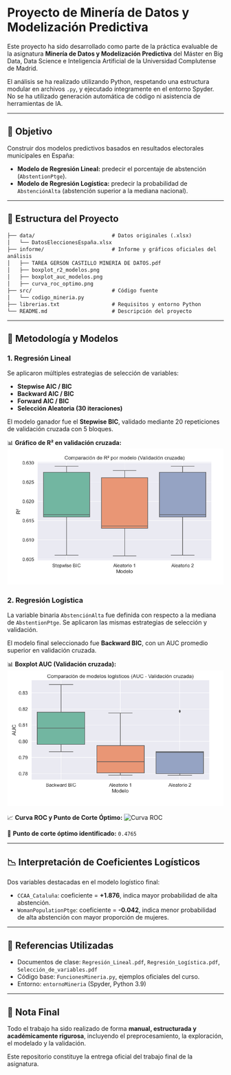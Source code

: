 
# Proyecto de Minería de Datos y Modelización Predictiva

Este proyecto ha sido desarrollado como parte de la práctica evaluable de la asignatura **Minería de Datos y Modelización Predictiva** del Máster en Big Data, Data Science e Inteligencia Artificial de la Universidad Complutense de Madrid.

El análisis se ha realizado utilizando Python, respetando una estructura modular en archivos `.py`, y ejecutado íntegramente en el entorno Spyder. No se ha utilizado generación automática de código ni asistencia de herramientas de IA.

---

## 📌 Objetivo

Construir dos modelos predictivos basados en resultados electorales municipales en España:

- **Modelo de Regresión Lineal:** predecir el porcentaje de abstención (`AbstentionPtge`).
- **Modelo de Regresión Logística:** predecir la probabilidad de `AbstenciónAlta` (abstención superior a la mediana nacional).

---

## 📁 Estructura del Proyecto

```
├── data/                         # Datos originales (.xlsx)
│   └── DatosEleccionesEspaña.xlsx
├── informe/                      # Informe y gráficos oficiales del análisis
│   ├── TAREA GERSON CASTILLO MINERIA DE DATOS.pdf
│   ├── boxplot_r2_modelos.png
│   ├── boxplot_auc_modelos.png
│   ├── curva_roc_optimo.png
├── src/                          # Código fuente
│   └── codigo_mineria.py
├── librerias.txt                 # Requisitos y entorno Python
└── README.md                     # Descripción del proyecto
```

---

## 🧪 Metodología y Modelos

### 1. Regresión Lineal

Se aplicaron múltiples estrategias de selección de variables:

- **Stepwise AIC / BIC**
- **Backward AIC / BIC**
- **Forward AIC / BIC**
- **Selección Aleatoria (30 iteraciones)**

El modelo ganador fue el **Stepwise BIC**, validado mediante 20 repeticiones de validación cruzada con 5 bloques.

📊 **Gráfico de R² en validación cruzada:**
![Boxplot R2](informe/boxplot_r2_modelos.png)

### 2. Regresión Logística

La variable binaria `AbstenciónAlta` fue definida con respecto a la mediana de `AbstentionPtge`. Se aplicaron las mismas estrategias de selección y validación.

El modelo final seleccionado fue **Backward BIC**, con un AUC promedio superior en validación cruzada.

📊 **Boxplot AUC (Validación cruzada):**
![Boxplot AUC](informe/boxplot_auc_modelos.png)

📈 **Curva ROC y Punto de Corte Óptimo:**
![Curva ROC](informe/curva_roc_optimo.png)

📌 **Punto de corte óptimo identificado:** `0.4765`

---

## 📉 Interpretación de Coeficientes Logísticos

Dos variables destacadas en el modelo logístico final:

- `CCAA_Cataluña`: coeficiente = **+1.876**, indica mayor probabilidad de alta abstención.
- `WomanPopulationPtge`: coeficiente = **-0.042**, indica menor probabilidad de alta abstención con mayor proporción de mujeres.

---

## 📘 Referencias Utilizadas

- Documentos de clase: `Regresión_Lineal.pdf`, `Regresión_Logística.pdf`, `Selección_de_variables.pdf`
- Código base: `FuncionesMineria.py`, ejemplos oficiales del curso.
- Entorno: `entornoMineria` (Spyder, Python 3.9)

---

## 📌 Nota Final

Todo el trabajo ha sido realizado de forma **manual, estructurada y académicamente rigurosa**, incluyendo el preprocesamiento, la exploración, el modelado y la validación.

Este repositorio constituye la entrega oficial del trabajo final de la asignatura.
